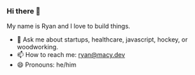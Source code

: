 ### Hi there 👋

My name is Ryan and I love to build things.

- 💬 Ask me about startups, healthcare, javascript, hockey, or woodworking.
- 📫 How to reach me: ryan@macy.dev
- 😄 Pronouns: he/him
